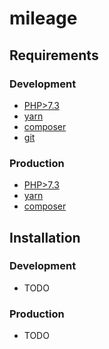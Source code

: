 # mileage

## Requirements

### Development

* [PHP>7.3](https://php.net)
* [yarn](https://yarnpkg.com)
* [composer](https://getcomposer.org/)
* [git](https://git-scm.com/)

### Production

* [PHP>7.3](https://php.net)
* [yarn](https://yarnpkg.com)
* [composer](https://getcomposer.org/)

## Installation

### Development

* TODO

### Production

* TODO
